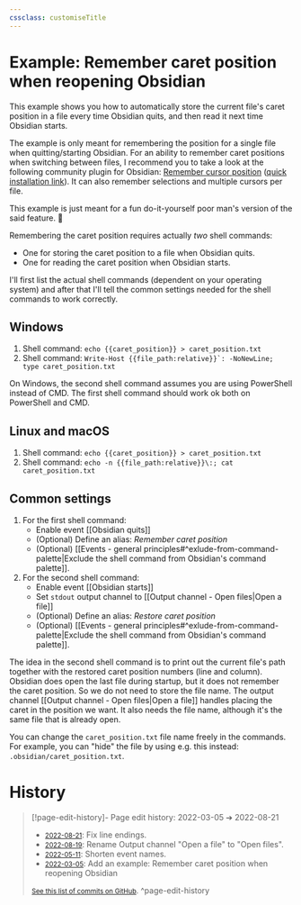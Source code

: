 ```yaml
---
cssclass: customiseTitle
---
```

# Example: Remember caret position when reopening Obsidian
This example shows you how to automatically store the current file's caret position in a file every time Obsidian quits, and then read it next time Obsidian starts.

The example is only meant for remembering the position for a single file when quitting/starting Obsidian. For an ability to remember caret positions when switching between files, I recommend you to take a look at the following community plugin for Obsidian: [Remember cursor position](https://github.com/dy-sh/obsidian-remember-cursor-position)  ([quick installation link](obsidian://show-plugin?id=remember-cursor-position)). It can also remember selections and multiple cursors per file.

This example is just meant for a fun do-it-yourself poor man's version of the said feature. 🙂

Remembering the caret position requires actually *two* shell commands:
- One for storing the caret position to a file when Obsidian quits.
- One for reading the caret position when Obsidian starts.

I'll first list the actual shell commands (dependent on your operating system) and after that I'll tell the common settings needed for the shell commands to work correctly.

## Windows
1. Shell command: `echo {{caret_position}} > caret_position.txt`
2. Shell command: ``Write-Host {{file_path:relative}}`: -NoNewLine; type caret_position.txt``

On Windows, the second shell command assumes you are using PowerShell instead of CMD. The first shell command should work ok both on PowerShell and CMD.

## Linux and macOS
1. Shell command: `echo {{caret_position}} > caret_position.txt`
2. Shell command: `echo -n {{file_path:relative}}\:; cat caret_position.txt`

## Common settings
1. For the first shell command:
	- Enable event [[Obsidian quits]]
	- (Optional) Define an alias: *Remember caret position*
	- (Optional) [[Events - general principles#^exlude-from-command-palette|Exclude the shell command from Obsidian's command palette]].
2. For the second shell command: 
	- Enable event [[Obsidian starts]]
	- Set `stdout` output channel to [[Output channel - Open files|Open a file]]
	- (Optional) Define an alias: *Restore caret position*
	- (Optional) [[Events - general principles#^exlude-from-command-palette|Exclude the shell command from Obsidian's command palette]].

The idea in the second shell command is to print out the current file's path together with the restored caret position numbers (line and column). Obsidian does open the last file during startup, but it does not remember the caret position. So we do not need to store the file name. The output channel [[Output channel - Open files|Open a file]] handles placing the caret in the position we want. It also needs the file name, although it's the same file that is already open.

You can change the `caret_position.txt` file name freely in the commands. For example, you can "hide" the file by using e.g. this instead: `.obsidian/caret_position.txt`.

# History


> [!page-edit-history]- Page edit history: 2022-03-05 &#10132; 2022-08-21
> - [<small>2022-08-21</small>](https://github.com/Taitava/obsidian-shellcommands-documentation/commit/5ad0dd8064c892901f885d7b2ab8037179f3c40d): Fix line endings.
> - [<small>2022-08-19</small>](https://github.com/Taitava/obsidian-shellcommands-documentation/commit/7c6f5146f8f90047f63fd90bfbe81f024d6513ea): Rename Output channel "Open a file" to "Open files".
> - [<small>2022-05-11</small>](https://github.com/Taitava/obsidian-shellcommands-documentation/commit/bcc0e63a8382fdbe8c42242d3df28cbc4fe63d18): Shorten event names.
> - [<small>2022-03-05</small>](https://github.com/Taitava/obsidian-shellcommands-documentation/commit/da3fab304cf1ecd9f7134fa969e4e6b3f8a9fa11): Add an example: Remember caret position when reopening Obsidian
> 
> [<small>See this list of commits on GitHub</small>](https://github.com/Taitava/obsidian-shellcommands-documentation/commits/main/Example%20shell%20commands/Remember%20caret%20position%20when%20reopening%20Obsidian.md).
> ^page-edit-history